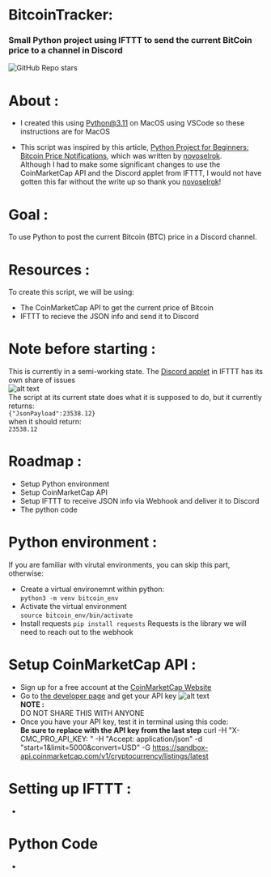 # BitcoinTracker:
### Small Python project using IFTTT to send the current BitCoin price to a channel in Discord
  
![GitHub Repo stars](https://img.shields.io/github/stars/Pollyanna584/BitcoinTracker?style=social)

# About :
- I created this using Python@3.11 on MacOS using VSCode so these instructions are for MacOS

- This script was inspired by this article, [Python Project for Beginners: Bitcoin Price Notifications](https://realpython.com/python-bitcoin-ifttt/), which was written by [novoselrok](https://github.com/novoselrok).<br>Although I had to make some significant changes to use the CoinMarketCap API and the Discord applet from IFTTT, I would not have gotten this far without the write up so thank you [novoselrok](https://github.com/novoselrok)!

# Goal :
To use Python to post the current Bitcoin (BTC) price in a Discord channel.

# Resources :
To create this script, we will be using:
- The CoinMarketCap API to get the current price of Bitcoin
- IFTTT to recieve the JSON info and send it to Discord

# Note before starting :
This is currently in a semi-working state.  The [Discord applet](https://ifttt.com/discord/health) in IFTTT has its own share of issues<br>![alt text](https://i.imgur.com/ypuQkpZ.png)<br>The script at its current state does what it is supposed to do, but it currently returns:<br>`{"JsonPayload":23538.12}`<br> when it should return:<br>`23538.12`<br>

# Roadmap :
- Setup Python environment
- Setup CoinMarketCap API
- Setup IFTTT to receive JSON info via Webhook and deliver it to Discord
- The python code

# Python environment :
If you are familiar with virutal environments, you can skip this part, otherwise:
- Create a virtual environemnt within python:<br>`python3 -m venv bitcoin_env`
- Activate the virtual environment<br>`source bitcoin_env/bin/activate`
- Install requests `pip install requests`
Requests is the library we will need to reach out to the webhook

# Setup CoinMarketCap API :
- Sign up for a free account at the [CoinMarketCap Website](https://coinmarketcap.com/api/)
- Go to [the developer page](https://pro.coinmarketcap.com/account) and get your API key
![alt text](https://i.imgur.com/W8855gW.png)<br>**NOTE :**<br>DO NOT SHARE THIS WITH ANYONE<br>
- Once you have your API key, test it in terminal using this code:<br>**Be sure to replace <APIKey> with the API key from the last step**
    curl -H "X-CMC_PRO_API_KEY: <APIKey>" -H "Accept: application/json" -d "start=1&limit=5000&convert=USD" -G https://sandbox-api.coinmarketcap.com/v1/cryptocurrency/listings/latest

# Setting up IFTTT :
- 

# Python Code
- 